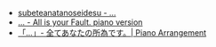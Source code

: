 * [subeteanatanoseidesu - ...](https://www.youtube.com/watch?v=5ElUbVXCk0I)
* [... - All is your Fault. piano version](https://www.youtube.com/watch?v=kmIcG1yLa8s)
* [「...」- 全てあなたの所為です。| Piano Arrangement](https://www.youtube.com/watch?v=UK1HScZ2rNw)
